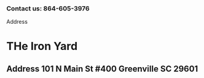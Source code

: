  ### Contact us: 864-605-3976
Address
# THe Iron Yard
## Address 101 N Main St #400 Greenville SC 29601
